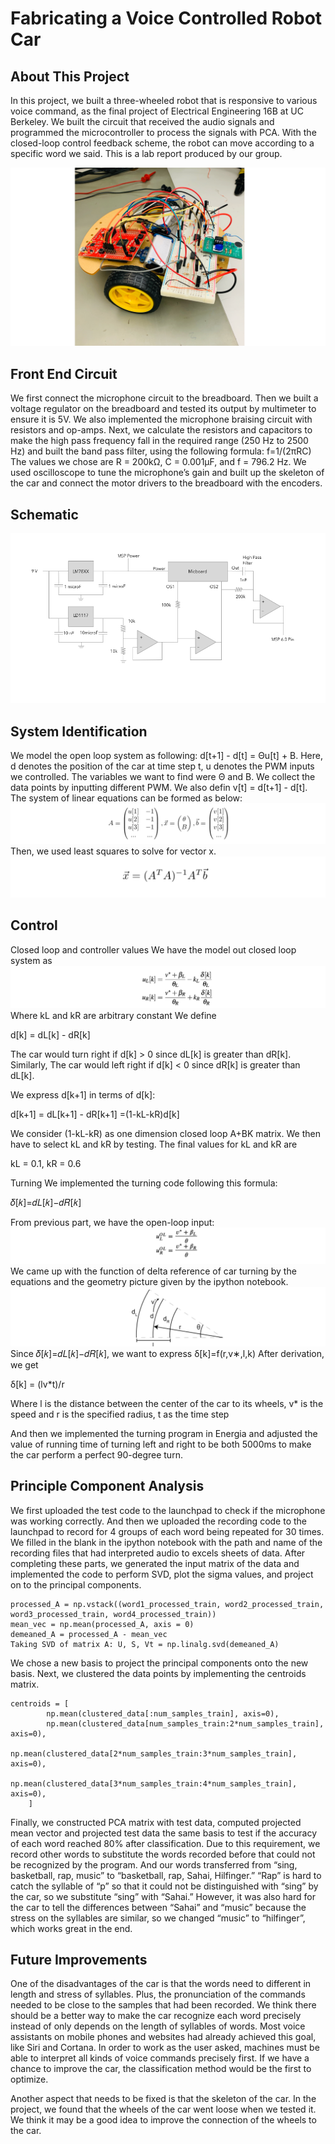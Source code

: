 # Fabricating a Voice Controlled Robot Car

## About This Project
In this project, we  built a three-wheeled robot that is responsive to various voice command, as the final project of Electrical Engineering 16B at UC Berkeley. We built the circuit that received the audio signals and programmed the microcontroller to process the signals with PCA. With the closed-loop control feedback scheme, the robot can move according to a specific word we said. This is a lab report produced by our group.

![Overall Design](images/photo.png)

## Front End Circuit
We first connect the microphone circuit to the breadboard. Then we built a voltage regulator on the breadboard and tested its output by multimeter to ensure it is 5V. We also implemented the microphone braising circuit with resistors and op-amps. Next, we calculate the resistors and capacitors to make the high pass frequency fall in the required range (250 Hz to 2500 Hz) and built the band pass filter, using the following formula:
f=1/(2πRC)
The values we chose are R = 200kΩ, C = 0.001μF, and f = 796.2 Hz.
We used oscilloscope to tune the microphone’s gain and built up the skeleton of the car and connect the motor drivers to the breadboard with the encoders.

## Schematic
![](images/schematics.png)

## System Identification
We model the open loop system as following:
d[t+1] - d[t] = Θu[t] + B.
Here, d denotes the position of the car at time step t, u denotes the PWM inputs we controlled. The variables we want to find were Θ and B.
We collect the data points by inputting different PWM.
We also defin v[t] = d[t+1] - d[t]. The system of linear equations can be formed as below:
![](images/equation0.png)
Then, we used least squares to solve for vector x.
![](images/equation1.png)

## Control
Closed loop and controller values
We have the model out closed loop system as
![](images/equation2.png)
Where kL and kR are arbitrary constant
We define

d[k] = dL[k] - dR[k]

The car would turn right if d[k] > 0 since dL[k] is greater than dR[k].
Similarly, The car would left right if d[k] < 0 since dR[k] is greater than dL[k].

We express d[k+1] in terms of d[k]:

d[k+1] = dL[k+1] - dR[k+1]
=(1-kL-kR)d[k]

We consider (1-kL-kR) as one dimension closed loop A+BK matrix. We then have to select kL and kR by testing. The final values for kL and kR are

kL = 0.1, kR = 0.6


Turning
We implemented the turning code following this formula:

𝛿[𝑘]=𝑑𝐿[𝑘]−𝑑𝑅[𝑘]

From previous part, we have the open-loop input:
![](images/equation3.png)
We came up with the function of delta reference of car turning by the equations and the geometry picture given by the ipython notebook.
![](images/equation4.png)
Since 𝛿[𝑘]=𝑑𝐿[𝑘]−𝑑𝑅[𝑘], we want to express δ[k]=f(r,v∗,l,k)
After derivation, we get

δ[k] = (lv*t)/r

Where l is the distance between the center of the car to its wheels,
v* is the speed and r is the specified radius,
t as the time step

And then we implemented the turning program in Energia and adjusted the value of running time of turning left and right to be both 5000ms to make the car perform a perfect 90-degree turn.

## Principle Component Analysis
We first uploaded the test code to the launchpad to check if the microphone was working correctly. And then we uploaded the recording code to the launchpad to record for 4 groups of each word being repeated for 30 times. We filled in the blank in the ipython notebook with the path and name of the recording files that had interpreted audio to excels sheets of data. After completing these parts, we generated the input matrix of the data and implemented the code to perform SVD, plot the sigma values, and project on to the principal components.
```
processed_A = np.vstack((word1_processed_train, word2_processed_train, word3_processed_train, word4_processed_train))
mean_vec = np.mean(processed_A, axis = 0)
demeaned_A = processed_A - mean_vec
Taking SVD of matrix A: U, S, Vt = np.linalg.svd(demeaned_A)
```
We chose a new basis to project the principal components onto the new basis.
Next, we clustered the data points by implementing the centroids matrix.
```
centroids = [
        np.mean(clustered_data[:num_samples_train], axis=0),
        np.mean(clustered_data[num_samples_train:2*num_samples_train], axis=0),
        np.mean(clustered_data[2*num_samples_train:3*num_samples_train], axis=0),
        np.mean(clustered_data[3*num_samples_train:4*num_samples_train], axis=0),
    ]
```
Finally, we constructed PCA matrix with test data, computed projected mean vector and projected test data the same basis to test if the accuracy of each word reached 80% after classification. Due to this requirement, we record other words to substitute the words recorded before that could not be recognized by the program. And our words transferred from “sing, basketball, rap, music” to “basketball, rap, Sahai, Hilfinger.” “Rap” is hard to catch the syllable of “p” so that it could not be distinguished with “sing” by the car, so we substitute “sing” with “Sahai.” However, it was also hard for the car to tell the differences between “Sahai” and “music” because the stress on the syllables are similar, so we changed “music” to “hilfinger”, which works great in the end.

## Future Improvements
One of the disadvantages of the car is that the words need to different in length and stress of syllables. Plus, the pronunciation of the commands needed to be close to the samples that had been recorded. We think there should be a better way to make the car recognize each word precisely instead of only depends on the length of syllables of words. Most voice assistants on mobile phones and websites had already achieved this goal, like Siri and Cortana. In order to work as the user asked, machines must be able to interpret all kinds of voice commands precisely first. If we have a chance to improve the car, the classification method would be the first to optimize.

Another aspect that needs to be fixed is that the skeleton of the car. In the project, we found that the wheels of the car went loose when we tested it. We think it may be a good idea to improve the connection of the wheels to the car.

